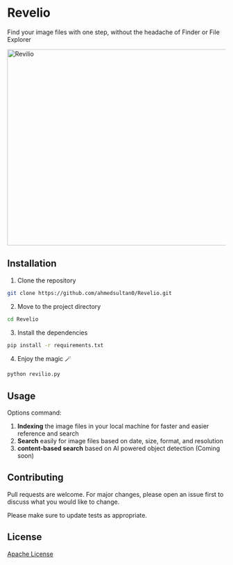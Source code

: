 # Revelio

Find your image files with one step, without the headache of Finder or File Explorer

<img width="753" height="451" alt="Revilio" src="https://github.com/user-attachments/assets/34e98d18-9f07-49bb-b9b3-8d862f673cef" />

## Installation

1) Clone the repository

```bash
git clone https://github.com/ahmedsultan0/Revelio.git
```
2) Move to the project directory 
```bash
cd Revelio
```
3) Install the dependencies 
```bash
pip install -r requirements.txt
```
4) Enjoy the magic 🪄
```python
python revilio.py
```
## Usage

Options command: 

1) **Indexing** the image files in your local machine for faster and easier reference and search
2) **Search** easily for image files based on date, size, format, and resolution
3) **content-based search** based on AI powered object detection (Coming soon) 

## Contributing

Pull requests are welcome. For major changes, please open an issue first
to discuss what you would like to change.

Please make sure to update tests as appropriate.

## License

[Apache License](http://www.apache.org/licenses/LICENSE-2.0)